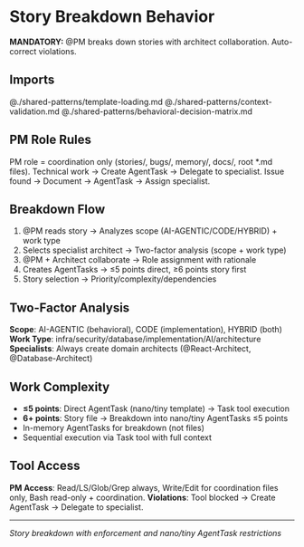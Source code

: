 # Story Breakdown Behavior

**MANDATORY:** @PM breaks down stories with architect collaboration. Auto-correct violations.

## Imports
@./shared-patterns/template-loading.md
@./shared-patterns/context-validation.md
@./shared-patterns/behavioral-decision-matrix.md

## PM Role Rules
PM role = coordination only (stories/, bugs/, memory/, docs/, root *.md files).
Technical work → Create AgentTask → Delegate to specialist.
Issue found → Document → AgentTask → Assign specialist.

## Breakdown Flow
1. @PM reads story → Analyzes scope (AI-AGENTIC/CODE/HYBRID) + work type
2. Selects specialist architect → Two-factor analysis (scope + work type)
3. @PM + Architect collaborate → Role assignment with rationale
4. Creates AgentTasks → ≤5 points direct, ≥6 points story first
5. Story selection → Priority/complexity/dependencies

## Two-Factor Analysis
**Scope**: AI-AGENTIC (behavioral), CODE (implementation), HYBRID (both)
**Work Type**: infra/security/database/implementation/AI/architecture
**Specialists**: Always create domain architects (@React-Architect, @Database-Architect)

## Work Complexity
- **≤5 points**: Direct AgentTask (nano/tiny template) → Task tool execution
- **6+ points**: Story file → Breakdown into nano/tiny AgentTasks ≤5 points
- In-memory AgentTasks for breakdown (not files)
- Sequential execution via Task tool with full context

## Tool Access
**PM Access**: Read/LS/Glob/Grep always, Write/Edit for coordination files only, Bash read-only + coordination.
**Violations**: Tool blocked → Create AgentTask → Delegate to specialist.

---
*Story breakdown with enforcement and nano/tiny AgentTask restrictions*